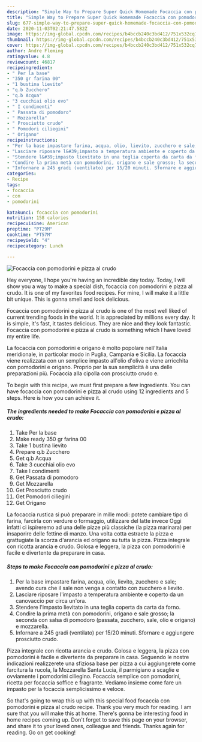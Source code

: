 ```yaml
---
description: "Simple Way to Prepare Super Quick Homemade Focaccia con pomodorini e pizza al crudo"
title: "Simple Way to Prepare Super Quick Homemade Focaccia con pomodorini e pizza al crudo"
slug: 677-simple-way-to-prepare-super-quick-homemade-focaccia-con-pomodorini-e-pizza-al-crudo
date: 2020-11-03T02:21:47.582Z
image: https://img-global.cpcdn.com/recipes/b4bccb240c3bd412/751x532cq70/focaccia-con-pomodorini-e-pizza-al-crudo-recipe-main-photo.jpg
thumbnail: https://img-global.cpcdn.com/recipes/b4bccb240c3bd412/751x532cq70/focaccia-con-pomodorini-e-pizza-al-crudo-recipe-main-photo.jpg
cover: https://img-global.cpcdn.com/recipes/b4bccb240c3bd412/751x532cq70/focaccia-con-pomodorini-e-pizza-al-crudo-recipe-main-photo.jpg
author: Andre Fleming
ratingvalue: 4.8
reviewcount: 46817
recipeingredient:
- " Per la base"
- "350 gr farina 00"
- "1 bustina lievito"
- "q.b Zucchero"
- "q.b Acqua"
- "3 cucchiai olio evo"
- " I condimenti"
- " Passata di pomodoro"
- " Mozzarella"
- " Prosciutto crudo"
- " Pomodori ciliegini"
- " Origano"
recipeinstructions:
- "Per la base impastare farina, acqua, olio, lievito, zucchero e sale; avendo cura che il sale non venga a contatto con zucchero e lievito."
- "Lasciare riposare l&#39;impasto a temperatura ambiente e coperto da un canovaccio per circa un&#39;ora."
- "Stendere l&#39;impasto lievitato in una teglia coperta da carta da forno."
- "Condire la prima metà con pomodorini, origano e sale grosso; la seconda con salsa di pomodoro (passata, zucchero, sale, olio e origano) e mozzarella."
- "Infornare a 245 gradi (ventilato) per 15/20 minuti. Sfornare e aggiungere prosciutto crudo."
categories:
- Recipe
tags:
- focaccia
- con
- pomodorini

katakunci: focaccia con pomodorini 
nutrition: 158 calories
recipecuisine: American
preptime: "PT29M"
cooktime: "PT57M"
recipeyield: "4"
recipecategory: Lunch

---
```



![Focaccia con pomodorini e pizza al crudo](https://img-global.cpcdn.com/recipes/b4bccb240c3bd412/751x532cq70/focaccia-con-pomodorini-e-pizza-al-crudo-recipe-main-photo.jpg)

Hey everyone, I hope you're having an incredible day today. Today, I will show you a way to make a special dish, focaccia con pomodorini e pizza al crudo. It is one of my favorites food recipes. For mine, I will make it a little bit unique. This is gonna smell and look delicious.

Focaccia con pomodorini e pizza al crudo is one of the most well liked of current trending foods in the world. It is appreciated by millions every day. It is simple, it's fast, it tastes delicious. They are nice and they look fantastic. Focaccia con pomodorini e pizza al crudo is something which I have loved my entire life.

La focaccia con pomodorini e origano è molto popolare nell&#39;Italia meridionale, in particolar modo in Puglia, Campania e Sicilia. La focaccia viene realizzata con un semplice impasto all&#39;olio d&#39;oliva e viene arricchita con pomodorini e origano. Proprio per la sua semplicità è una delle preparazioni più. Focaccia alla cipolla con prosciutto crudo e.


To begin with this recipe, we must first prepare a few ingredients. You can have focaccia con pomodorini e pizza al crudo using 12 ingredients and 5 steps. Here is how you can achieve it.

<!--inarticleads1-->

##### The ingredients needed to make Focaccia con pomodorini e pizza al crudo:

1. Take  Per la base
1. Make ready 350 gr farina 00
1. Take 1 bustina lievito
1. Prepare q.b Zucchero
1. Get q.b Acqua
1. Take 3 cucchiai olio evo
1. Take  I condimenti
1. Get  Passata di pomodoro
1. Get  Mozzarella
1. Get  Prosciutto crudo
1. Get  Pomodori ciliegini
1. Get  Origano


La focaccia rustica si può preparare in mille modi: potete cambiare tipo di farina, farcirla con verdure o formaggio, utilizzare del latte invece Oggi infatti ci ispireremo ad una delle pizze più classiche (la pizza marinara) per insaporire delle fettine di manzo. Una volta cotta estraete la pizza e grattugiate la scorza d&#39;arancia ed origano su tutta la pizza. Pizza integrale con ricotta arancia e crudo. Golosa e leggera, la pizza con pomodorini è facile e divertente da preparare in casa. 

<!--inarticleads2-->

##### Steps to make Focaccia con pomodorini e pizza al crudo:

1. Per la base impastare farina, acqua, olio, lievito, zucchero e sale; avendo cura che il sale non venga a contatto con zucchero e lievito.
1. Lasciare riposare l&#39;impasto a temperatura ambiente e coperto da un canovaccio per circa un&#39;ora.
1. Stendere l&#39;impasto lievitato in una teglia coperta da carta da forno.
1. Condire la prima metà con pomodorini, origano e sale grosso; la seconda con salsa di pomodoro (passata, zucchero, sale, olio e origano) e mozzarella.
1. Infornare a 245 gradi (ventilato) per 15/20 minuti. Sfornare e aggiungere prosciutto crudo.


Pizza integrale con ricotta arancia e crudo. Golosa e leggera, la pizza con pomodorini è facile e divertente da preparare in casa. Seguendo le nostre indicazioni realizzerete una sfiziosa base per pizza a cui aggiungerete come farcitura la rucola, la Mozzarella Santa Lucia, il parmigiano a scaglie e ovviamente i pomodorini ciliegino. Focaccia semplice con pomodorini, ricetta per focaccia soffice e fragrante. Vediamo insieme come fare un impasto per la focaccia semplicissimo e veloce. 

So that's going to wrap this up with this special food focaccia con pomodorini e pizza al crudo recipe. Thank you very much for reading. I am sure that you will make this at home. There's gonna be interesting food in home recipes coming up. Don't forget to save this page on your browser, and share it to your loved ones, colleague and friends. Thanks again for reading. Go on get cooking!

